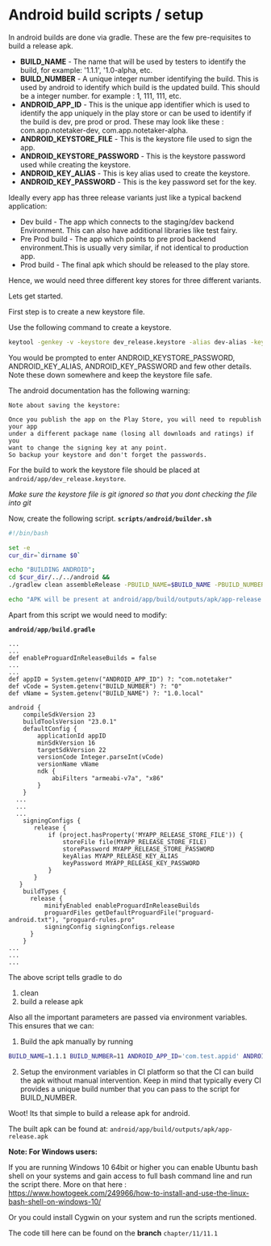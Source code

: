 # Android build scripts / setup

In android builds are done via gradle.
These are the few pre-requisites to build a release apk.
 - **BUILD_NAME** - The name that will be used by testers to identify the build, for example: '1.1.1', '1.0-alpha, etc.
 - **BUILD_NUMBER** - A unique integer number identifying the build. This is used by android to identify which build is the updated build. This should be a integer number. for example : 1, 111, 111, etc.
 - **ANDROID_APP_ID** - This is the unique app identifier which is used to identify the app uniquely in the play store or can be used to identify if the build is dev, pre prod or prod. These may look like these : com.app.notetaker-dev, com.app.notetaker-alpha.
 - **ANDROID_KEYSTORE_FILE** - This is the keystore file used to sign the app.
 - **ANDROID_KEYSTORE_PASSWORD** - This is the keystore password used while creating the keystore.
 - **ANDROID_KEY_ALIAS** - This is key alias used to create the keystore.
 - **ANDROID_KEY_PASSWORD** - This is the key password set for the key.

Ideally every app has three release variants just like a typical backend application:
- Dev build - The app which connects to the staging/dev backend Environment. This can also have additional libraries like test fairy.
- Pre Prod build - The app which points to pre prod backend environment.This is usually very similar, if not identical to  production app.
- Prod build - The final apk which should be released to the play store.

Hence, we would need three different key stores for three different variants.

Lets get started.

First step is to create a new keystore file.

Use the following command to create a keystore.
```sh
keytool -genkey -v -keystore dev_release.keystore -alias dev-alias -keyalg RSA -keysize 2048 -validity 10000
```
You would be prompted to enter ANDROID_KEYSTORE_PASSWORD, ANDROID_KEY_ALIAS, ANDROID_KEY_PASSWORD and few other details.
Note these down somewhere and keep the keystore file safe.

The android documentation has the following warning:
```
Note about saving the keystore:

Once you publish the app on the Play Store, you will need to republish your app
under a different package name (losing all downloads and ratings) if you
want to change the signing key at any point.
So backup your keystore and don't forget the passwords.
```

For the build to work the keystore file should be placed at `android/app/dev_release.keystore`.

*Make sure the keystore file is git ignored so that you dont checking the file into git*

Now, create the following script.
**`scripts/android/builder.sh`**

```sh
#!/bin/bash

set -e
cur_dir=`dirname $0`

echo "BUILDING ANDROID";
cd $cur_dir/../../android &&
./gradlew clean assembleRelease -PBUILD_NAME=$BUILD_NAME -PBUILD_NUMBER=$BUILD_NUMBER -PANDROID_APP_ID=$ANDROID_APP_ID -PMYAPP_RELEASE_STORE_FILE=$ANDROID_KEYSTORE_FILE -PMYAPP_RELEASE_KEY_ALIAS=$ANDROID_KEY_ALIAS -PMYAPP_RELEASE_STORE_PASSWORD=$ANDROID_KEYSTORE_PASSWORD -PMYAPP_RELEASE_KEY_PASSWORD=$ANDROID_KEY_PASSWORD && cd ..

echo "APK will be present at android/app/build/outputs/apk/app-release.apk"
```

Apart from this script we would need to modify:

**`android/app/build.gradle`**
```
...
...
def enableProguardInReleaseBuilds = false
...
...
def appID = System.getenv("ANDROID_APP_ID") ?: "com.notetaker"
def vCode = System.getenv("BUILD_NUMBER") ?: "0"
def vName = System.getenv("BUILD_NAME") ?: "1.0.local"

android {
    compileSdkVersion 23
    buildToolsVersion "23.0.1"
    defaultConfig {
        applicationId appID
        minSdkVersion 16
        targetSdkVersion 22
        versionCode Integer.parseInt(vCode)
        versionName vName
        ndk {
            abiFilters "armeabi-v7a", "x86"
        }
    }
  ...
  ...
  ...
    signingConfigs {
       release {
           if (project.hasProperty('MYAPP_RELEASE_STORE_FILE')) {
               storeFile file(MYAPP_RELEASE_STORE_FILE)
               storePassword MYAPP_RELEASE_STORE_PASSWORD
               keyAlias MYAPP_RELEASE_KEY_ALIAS
               keyPassword MYAPP_RELEASE_KEY_PASSWORD
           }
       }
   }
    buildTypes {
      release {
          minifyEnabled enableProguardInReleaseBuilds
          proguardFiles getDefaultProguardFile("proguard-android.txt"), "proguard-rules.pro"
          signingConfig signingConfigs.release
      }
    }
...
...
...

```

The above script tells gradle to do
1. clean
2. build a release apk

Also all the important parameters are passed via environment variables.
This ensures that we can:
1. Build the apk manually by running

  ```sh
  BUILD_NAME=1.1.1 BUILD_NUMBER=11 ANDROID_APP_ID='com.test.appid' ANDROID_KEYSTORE_FILE='dev_release.keystore' ANDROID_KEY_ALIAS='dev-alias' ANDROID_KEYSTORE_PASSWORD=<PASSOWORD> ANDROID_KEY_PASSWORD=<PASSWORD> sh ./scripts/android/builder.sh
  ```

2. Setup the environment variables in CI platform so that the CI can build the apk without manual intervention. Keep in mind that typically every CI provides a unique build number that you can pass to the script for BUILD_NUMBER.

Woot! Its that simple to build a release apk for android.

The built apk can be found at: `android/app/build/outputs/apk/app-release.apk`

**Note: For Windows users:**

If you are running Windows 10 64bit or higher you can enable Ubuntu bash shell on your systems and gain access to full bash command line and run the script there.
More on that here : https://www.howtogeek.com/249966/how-to-install-and-use-the-linux-bash-shell-on-windows-10/

Or you could install Cygwin on your system and run the scripts mentioned.

The code till here can be found on the **branch** `chapter/11/11.1`
